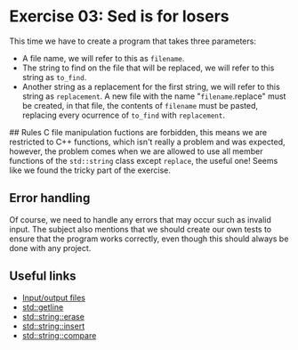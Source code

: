 # Exercise 03: Sed is for losers
This time we have to create a program that takes three parameters:
-   A file name, we will refer to this as `filename`.
-   The string to find on the file that will be replaced, we will refer to this string as `to_find`.
-   Another string as a replacement for the first string, we will refer to this string as `replacement`.
A new file with the name "`filename`.replace" must be created, in that file, the contents of `filename` must be pasted, replacing
every ocurrence of `to_find` with `replacement`.

## Rules
C file manipulation fuctions are forbidden, this means we are restricted to C++ functions, which isn't really a problem and was expected,
however, the problem comes when we are allowed to use all member functions of the `std::string` class except `replace`, the useful one!
Seems like we found the tricky part of the exercise.

## Error handling
Of course, we need to handle any errors that may occur such as invalid input. The subject also mentions that we should create our own
tests to ensure that the program works correctly, even though this should always be done with any project.

## Useful links
-   [Input/output files](https://cplusplus.com/doc/tutorial/files/)
-   [std::getline](https://en.cppreference.com/w/cpp/string/basic_string/getline)
-   [std::string::erase](https://cplusplus.com/reference/string/string/erase/)
-   [std::string::insert](https://cplusplus.com/reference/string/string/insert/)
-   [std::string::compare](https://cplusplus.com/reference/string/string/compare/)
